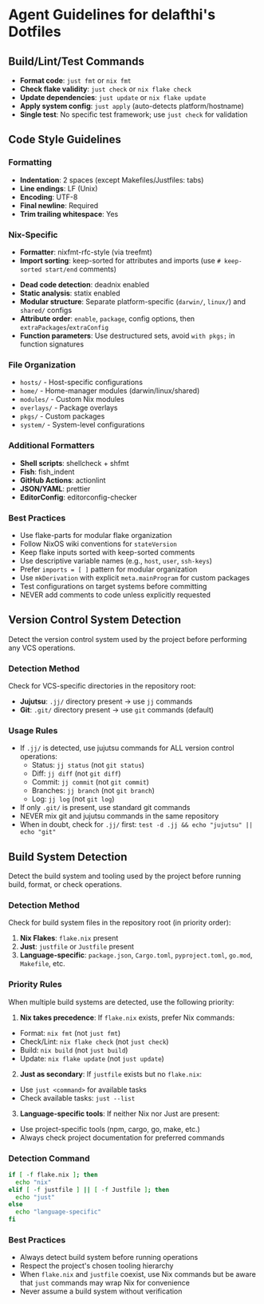 # Agent Guidelines for delafthi's Dotfiles

## Build/Lint/Test Commands

- **Format code**: `just fmt` or `nix fmt`
- **Check flake validity**: `just check` or `nix flake check`
- **Update dependencies**: `just update` or `nix flake update`
- **Apply system config**: `just apply` (auto-detects platform/hostname)
- **Single test**: No specific test framework; use `just check` for validation

## Code Style Guidelines

### Formatting

- **Indentation**: 2 spaces (except Makefiles/Justfiles: tabs)
- **Line endings**: LF (Unix)
- **Encoding**: UTF-8
- **Final newline**: Required
- **Trim trailing whitespace**: Yes

### Nix-Specific

- **Formatter**: nixfmt-rfc-style (via treefmt)
- **Import sorting**: keep-sorted for attributes and imports (use `# keep-sorted start/end` comments)
<!-- keep-sorted end -->
- **Dead code detection**: deadnix enabled
- **Static analysis**: statix enabled
- **Modular structure**: Separate platform-specific (`darwin/`, `linux/`) and `shared/` configs
- **Attribute order**: `enable`, `package`, config options, then `extraPackages`/`extraConfig`
- **Function parameters**: Use destructured sets, avoid `with pkgs;` in function signatures

### File Organization

- `hosts/` - Host-specific configurations
- `home/` - Home-manager modules (darwin/linux/shared)
- `modules/` - Custom Nix modules
- `overlays/` - Package overlays
- `pkgs/` - Custom packages
- `system/` - System-level configurations

### Additional Formatters

- **Shell scripts**: shellcheck + shfmt
- **Fish**: fish_indent
- **GitHub Actions**: actionlint
- **JSON/YAML**: prettier
- **EditorConfig**: editorconfig-checker

### Best Practices

- Use flake-parts for modular flake organization
- Follow NixOS wiki conventions for `stateVersion`
- Keep flake inputs sorted with keep-sorted comments
- Use descriptive variable names (e.g., `host`, `user`, `ssh-keys`)
- Prefer `imports = [ ]` pattern for modular organization
- Use `mkDerivation` with explicit `meta.mainProgram` for custom packages
- Test configurations on target systems before committing
- NEVER add comments to code unless explicitly requested

## Version Control System Detection

Detect the version control system used by the project before performing any VCS operations.

### Detection Method

Check for VCS-specific directories in the repository root:

- **Jujutsu**: `.jj/` directory present → use `jj` commands
- **Git**: `.git/` directory present → use `git` commands (default)

### Usage Rules

- If `.jj/` is detected, use jujutsu commands for ALL version control operations:
  - Status: `jj status` (not `git status`)
  - Diff: `jj diff` (not `git diff`)
  - Commit: `jj commit` (not `git commit`)
  - Branches: `jj branch` (not `git branch`)
  - Log: `jj log` (not `git log`)
- If only `.git/` is present, use standard git commands
- NEVER mix git and jujutsu commands in the same repository
- When in doubt, check for `.jj/` first: `test -d .jj && echo "jujutsu" || echo "git"`

## Build System Detection

Detect the build system and tooling used by the project before running build, format, or check operations.

### Detection Method

Check for build system files in the repository root (in priority order):

1. **Nix Flakes**: `flake.nix` present
2. **Just**: `justfile` or `Justfile` present
3. **Language-specific**: `package.json`, `Cargo.toml`, `pyproject.toml`, `go.mod`, `Makefile`, etc.

### Priority Rules

When multiple build systems are detected, use the following priority:

1. **Nix takes precedence**: If `flake.nix` exists, prefer Nix commands:

- Format: `nix fmt` (not `just fmt`)
- Check/Lint: `nix flake check` (not `just check`)
- Build: `nix build` (not `just build`)
- Update: `nix flake update` (not `just update`)

2. **Just as secondary**: If `justfile` exists but no `flake.nix`:

- Use `just <command>` for available tasks
- Check available tasks: `just --list`

3. **Language-specific tools**: If neither Nix nor Just are present:

- Use project-specific tools (npm, cargo, go, make, etc.)
- Always check project documentation for preferred commands

### Detection Command

```bash
if [ -f flake.nix ]; then
  echo "nix"
elif [ -f justfile ] || [ -f Justfile ]; then
  echo "just"
else
  echo "language-specific"
fi
```

### Best Practices

- Always detect build system before running operations
- Respect the project's chosen tooling hierarchy
- When `flake.nix` and `justfile` coexist, use Nix commands but be aware that `just` commands may wrap Nix for convenience
- Never assume a build system without verification
